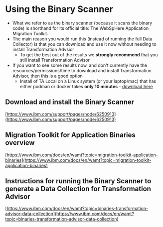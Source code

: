 # Using the Binary Scanner

 - What we refer to as the binary scanner (because it scans the binary code) is shorthand for its official title: The WebSpHere Application Migration Toolkit. 
 - The main reason you would run this (instead of running the full Data Collector) is that you can download and use it now without needing to install Transformation Advsior
   - To get the best out of the results we **strongly recommend** that you still install Transformation Advisor
 - If you want to see some results now, and don't currently have the resources/permissions/time to download and install Transformation Advisor, then this is a good option
   - Install of TA Local on a Linux system (or your laptop/mac) that has either podman or docker takes **only 10 minutes** - [download here](https://www.ibm.com/support/pages/node/6958773/)


## Download and install the Binary Scanner 

[https://www.ibm.com/support/pages/node/6250913](https://www.ibm.com/support/pages/node/6250913)

## Migration Toolkit for Application Binaries overview

[https://www.ibm.com/docs/en/wamt?topic=migration-toolkit-application-binaries](https://www.ibm.com/docs/en/wamt?topic=migration-toolkit-application-binaries)

## Instructions for running the Binary Scanner to generate a Data Collection for Transformation Advisor

[https://www.ibm.com/docs/en/wamt?topic=binaries-transformation-advisor-data-collection](https://www.ibm.com/docs/en/wamt?topic=binaries-transformation-advisor-data-collection)
